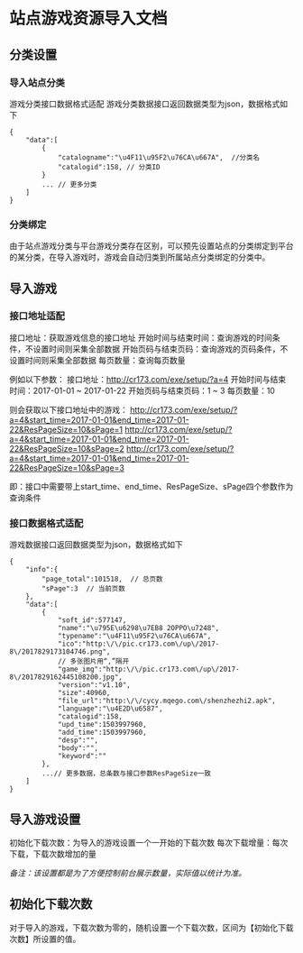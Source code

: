 # 站点游戏资源导入文档
## 分类设置
### 导入站点分类
游戏分类接口数据格式适配
游戏分类数据接口返回数据类型为json，数据格式如下
```
{
    "data":[
        {
            "catalogname":"\u4F11\u95F2\u76CA\u667A",  //分类名
            "catalogid":158, // 分类ID
        }
        ... // 更多分类
    ]
}
```

### 分类绑定
由于站点游戏分类与平台游戏分类存在区别，可以预先设置站点的分类绑定到平台的某分类，在导入游戏时，游戏会自动归类到所属站点分类绑定的分类中。


## 导入游戏
### 接口地址适配
接口地址：获取游戏信息的接口地址
开始时间与结束时间：查询游戏的时间条件，不设置时间则采集全部数据
开始页码与结束页码：查询游戏的页码条件，不设置时间则采集全部数据
每页数量：查询每页数量

例如以下参数：
接口地址：http://cr173.com/exe/setup/?a=4
开始时间与结束时间：2017-01-01 ~ 2017-01-22
开始页码与结束页码：1 ~ 3
每页数量：10

则会获取以下接口地址中的游戏：
http://cr173.com/exe/setup/?a=4&start_time=2017-01-01&end_time=2017-01-22&ResPageSize=10&sPage=1
http://cr173.com/exe/setup/?a=4&start_time=2017-01-01&end_time=2017-01-22&ResPageSize=10&sPage=2
http://cr173.com/exe/setup/?a=4&start_time=2017-01-01&end_time=2017-01-22&ResPageSize=10&sPage=3

即：接口中需要带上start_time、end_time、ResPageSize、sPage四个参数作为查询条件

### 接口数据格式适配
游戏数据接口返回数据类型为json，数据格式如下
```
{
    "info":{
        "page_total":101518,  // 总页数
        "sPage":3  // 当前页数
    },
    "data":[
        {
            "soft_id":577147,
            "name":"\u795E\u6298\u7EB8 2OPPO\u7248",
            "typename":"\u4F11\u95F2\u76CA\u667A",
            "ico":"http:\/\/pic.cr173.com\/up\/2017-8\/2017829173104746.png",
            // 多张图片用“,”隔开
            "game_img":"http:\/\/pic.cr173.com\/up\/2017-8\/2017829162445108200.jpg", 
            "version":"v1.10",
            "size":40960,
            "file_url":"http:\/\/cycy.mqego.com\/shenzhezhi2.apk",
            "language":"\u4E2D\u6587",
            "catalogid":158,
            "upd_time":1503997960,
            "add_time":1503997960,
            "desp":"",
            "body":"",
            "keyword":""
        },
        ...// 更多数据，总条数与接口参数ResPageSize一致
    ]
}
```


## 导入游戏设置
初始化下载次数：为导入的游戏设置一个一开始的下载次数
每次下载增量：每次下载，下载次数增加的量

*备注：该设置都是为了方便控制前台展示数量，实际值以统计为准。*

## 初始化下载次数
对于导入的游戏，下载次数为零的，随机设置一个下载次数，区间为【初始化下载次数】所设置的值。